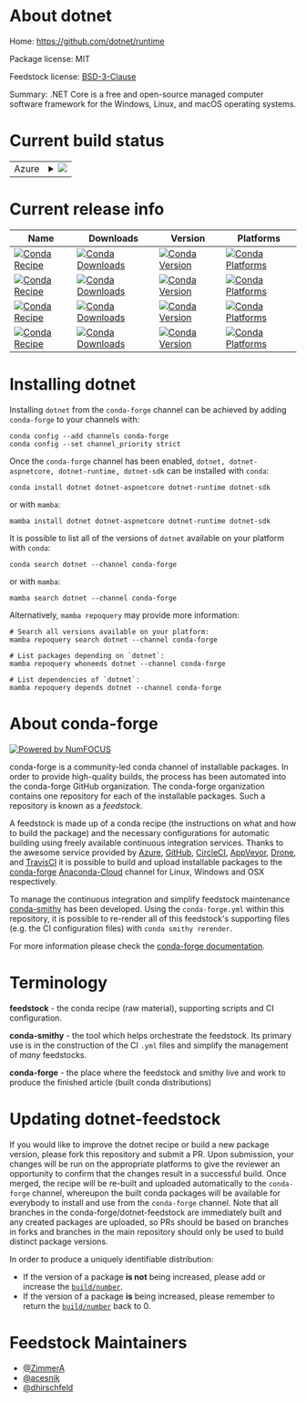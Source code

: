 About dotnet
============

Home: https://github.com/dotnet/runtime

Package license: MIT

Feedstock license: [BSD-3-Clause](https://github.com/conda-forge/dotnet-feedstock/blob/main/LICENSE.txt)

Summary: .NET Core is a free and open-source managed computer software
framework for the Windows, Linux, and macOS operating systems.


Current build status
====================


<table>
    
  <tr>
    <td>Azure</td>
    <td>
      <details>
        <summary>
          <a href="https://dev.azure.com/conda-forge/feedstock-builds/_build/latest?definitionId=10980&branchName=main">
            <img src="https://dev.azure.com/conda-forge/feedstock-builds/_apis/build/status/dotnet-feedstock?branchName=main">
          </a>
        </summary>
        <table>
          <thead><tr><th>Variant</th><th>Status</th></tr></thead>
          <tbody><tr>
              <td>linux_64</td>
              <td>
                <a href="https://dev.azure.com/conda-forge/feedstock-builds/_build/latest?definitionId=10980&branchName=main">
                  <img src="https://dev.azure.com/conda-forge/feedstock-builds/_apis/build/status/dotnet-feedstock?branchName=main&jobName=linux&configuration=linux_64_" alt="variant">
                </a>
              </td>
            </tr><tr>
              <td>linux_aarch64</td>
              <td>
                <a href="https://dev.azure.com/conda-forge/feedstock-builds/_build/latest?definitionId=10980&branchName=main">
                  <img src="https://dev.azure.com/conda-forge/feedstock-builds/_apis/build/status/dotnet-feedstock?branchName=main&jobName=linux&configuration=linux_aarch64_" alt="variant">
                </a>
              </td>
            </tr><tr>
              <td>osx_64</td>
              <td>
                <a href="https://dev.azure.com/conda-forge/feedstock-builds/_build/latest?definitionId=10980&branchName=main">
                  <img src="https://dev.azure.com/conda-forge/feedstock-builds/_apis/build/status/dotnet-feedstock?branchName=main&jobName=osx&configuration=osx_64_" alt="variant">
                </a>
              </td>
            </tr><tr>
              <td>osx_arm64</td>
              <td>
                <a href="https://dev.azure.com/conda-forge/feedstock-builds/_build/latest?definitionId=10980&branchName=main">
                  <img src="https://dev.azure.com/conda-forge/feedstock-builds/_apis/build/status/dotnet-feedstock?branchName=main&jobName=osx&configuration=osx_arm64_" alt="variant">
                </a>
              </td>
            </tr><tr>
              <td>win_64</td>
              <td>
                <a href="https://dev.azure.com/conda-forge/feedstock-builds/_build/latest?definitionId=10980&branchName=main">
                  <img src="https://dev.azure.com/conda-forge/feedstock-builds/_apis/build/status/dotnet-feedstock?branchName=main&jobName=win&configuration=win_64_" alt="variant">
                </a>
              </td>
            </tr>
          </tbody>
        </table>
      </details>
    </td>
  </tr>
</table>

Current release info
====================

| Name | Downloads | Version | Platforms |
| --- | --- | --- | --- |
| [![Conda Recipe](https://img.shields.io/badge/recipe-dotnet-green.svg)](https://anaconda.org/conda-forge/dotnet) | [![Conda Downloads](https://img.shields.io/conda/dn/conda-forge/dotnet.svg)](https://anaconda.org/conda-forge/dotnet) | [![Conda Version](https://img.shields.io/conda/vn/conda-forge/dotnet.svg)](https://anaconda.org/conda-forge/dotnet) | [![Conda Platforms](https://img.shields.io/conda/pn/conda-forge/dotnet.svg)](https://anaconda.org/conda-forge/dotnet) |
| [![Conda Recipe](https://img.shields.io/badge/recipe-dotnet--aspnetcore-green.svg)](https://anaconda.org/conda-forge/dotnet-aspnetcore) | [![Conda Downloads](https://img.shields.io/conda/dn/conda-forge/dotnet-aspnetcore.svg)](https://anaconda.org/conda-forge/dotnet-aspnetcore) | [![Conda Version](https://img.shields.io/conda/vn/conda-forge/dotnet-aspnetcore.svg)](https://anaconda.org/conda-forge/dotnet-aspnetcore) | [![Conda Platforms](https://img.shields.io/conda/pn/conda-forge/dotnet-aspnetcore.svg)](https://anaconda.org/conda-forge/dotnet-aspnetcore) |
| [![Conda Recipe](https://img.shields.io/badge/recipe-dotnet--runtime-green.svg)](https://anaconda.org/conda-forge/dotnet-runtime) | [![Conda Downloads](https://img.shields.io/conda/dn/conda-forge/dotnet-runtime.svg)](https://anaconda.org/conda-forge/dotnet-runtime) | [![Conda Version](https://img.shields.io/conda/vn/conda-forge/dotnet-runtime.svg)](https://anaconda.org/conda-forge/dotnet-runtime) | [![Conda Platforms](https://img.shields.io/conda/pn/conda-forge/dotnet-runtime.svg)](https://anaconda.org/conda-forge/dotnet-runtime) |
| [![Conda Recipe](https://img.shields.io/badge/recipe-dotnet--sdk-green.svg)](https://anaconda.org/conda-forge/dotnet-sdk) | [![Conda Downloads](https://img.shields.io/conda/dn/conda-forge/dotnet-sdk.svg)](https://anaconda.org/conda-forge/dotnet-sdk) | [![Conda Version](https://img.shields.io/conda/vn/conda-forge/dotnet-sdk.svg)](https://anaconda.org/conda-forge/dotnet-sdk) | [![Conda Platforms](https://img.shields.io/conda/pn/conda-forge/dotnet-sdk.svg)](https://anaconda.org/conda-forge/dotnet-sdk) |

Installing dotnet
=================

Installing `dotnet` from the `conda-forge` channel can be achieved by adding `conda-forge` to your channels with:

```
conda config --add channels conda-forge
conda config --set channel_priority strict
```

Once the `conda-forge` channel has been enabled, `dotnet, dotnet-aspnetcore, dotnet-runtime, dotnet-sdk` can be installed with `conda`:

```
conda install dotnet dotnet-aspnetcore dotnet-runtime dotnet-sdk
```

or with `mamba`:

```
mamba install dotnet dotnet-aspnetcore dotnet-runtime dotnet-sdk
```

It is possible to list all of the versions of `dotnet` available on your platform with `conda`:

```
conda search dotnet --channel conda-forge
```

or with `mamba`:

```
mamba search dotnet --channel conda-forge
```

Alternatively, `mamba repoquery` may provide more information:

```
# Search all versions available on your platform:
mamba repoquery search dotnet --channel conda-forge

# List packages depending on `dotnet`:
mamba repoquery whoneeds dotnet --channel conda-forge

# List dependencies of `dotnet`:
mamba repoquery depends dotnet --channel conda-forge
```


About conda-forge
=================

[![Powered by
NumFOCUS](https://img.shields.io/badge/powered%20by-NumFOCUS-orange.svg?style=flat&colorA=E1523D&colorB=007D8A)](https://numfocus.org)

conda-forge is a community-led conda channel of installable packages.
In order to provide high-quality builds, the process has been automated into the
conda-forge GitHub organization. The conda-forge organization contains one repository
for each of the installable packages. Such a repository is known as a *feedstock*.

A feedstock is made up of a conda recipe (the instructions on what and how to build
the package) and the necessary configurations for automatic building using freely
available continuous integration services. Thanks to the awesome service provided by
[Azure](https://azure.microsoft.com/en-us/services/devops/), [GitHub](https://github.com/),
[CircleCI](https://circleci.com/), [AppVeyor](https://www.appveyor.com/),
[Drone](https://cloud.drone.io/welcome), and [TravisCI](https://travis-ci.com/)
it is possible to build and upload installable packages to the
[conda-forge](https://anaconda.org/conda-forge) [Anaconda-Cloud](https://anaconda.org/)
channel for Linux, Windows and OSX respectively.

To manage the continuous integration and simplify feedstock maintenance
[conda-smithy](https://github.com/conda-forge/conda-smithy) has been developed.
Using the ``conda-forge.yml`` within this repository, it is possible to re-render all of
this feedstock's supporting files (e.g. the CI configuration files) with ``conda smithy rerender``.

For more information please check the [conda-forge documentation](https://conda-forge.org/docs/).

Terminology
===========

**feedstock** - the conda recipe (raw material), supporting scripts and CI configuration.

**conda-smithy** - the tool which helps orchestrate the feedstock.
                   Its primary use is in the construction of the CI ``.yml`` files
                   and simplify the management of *many* feedstocks.

**conda-forge** - the place where the feedstock and smithy live and work to
                  produce the finished article (built conda distributions)


Updating dotnet-feedstock
=========================

If you would like to improve the dotnet recipe or build a new
package version, please fork this repository and submit a PR. Upon submission,
your changes will be run on the appropriate platforms to give the reviewer an
opportunity to confirm that the changes result in a successful build. Once
merged, the recipe will be re-built and uploaded automatically to the
`conda-forge` channel, whereupon the built conda packages will be available for
everybody to install and use from the `conda-forge` channel.
Note that all branches in the conda-forge/dotnet-feedstock are
immediately built and any created packages are uploaded, so PRs should be based
on branches in forks and branches in the main repository should only be used to
build distinct package versions.

In order to produce a uniquely identifiable distribution:
 * If the version of a package **is not** being increased, please add or increase
   the [``build/number``](https://docs.conda.io/projects/conda-build/en/latest/resources/define-metadata.html#build-number-and-string).
 * If the version of a package **is** being increased, please remember to return
   the [``build/number``](https://docs.conda.io/projects/conda-build/en/latest/resources/define-metadata.html#build-number-and-string)
   back to 0.

Feedstock Maintainers
=====================

* [@ZimmerA](https://github.com/ZimmerA/)
* [@acesnik](https://github.com/acesnik/)
* [@dhirschfeld](https://github.com/dhirschfeld/)

